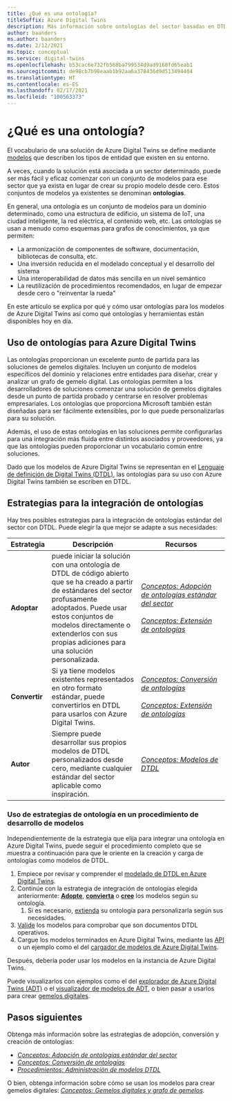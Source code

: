 ```yaml
---
title: ¿Qué es una ontología?
titleSuffix: Azure Digital Twins
description: Más información sobre ontologías del sector basadas en DTDL para el modelado en0 un determinado dominio
author: baanders
ms.author: baanders
ms.date: 2/12/2021
ms.topic: conceptual
ms.service: digital-twins
ms.openlocfilehash: b53cac6e732fb568ba799534d9ad9168fd65eab1
ms.sourcegitcommit: de98cb7b98eaab1b92aa6a378436d9d513494404
ms.translationtype: HT
ms.contentlocale: es-ES
ms.lasthandoff: 02/17/2021
ms.locfileid: "100563373"
---
```

# <a name="what-is-an-ontology"></a>¿Qué es una ontología? 

El vocabulario de una solución de Azure Digital Twins se define mediante [modelos](concepts-models.md) que describen los tipos de entidad que existen en su entorno.

A veces, cuando la solución está asociada a un sector determinado, puede ser más fácil y eficaz comenzar con un conjunto de modelos para ese sector que ya exista en lugar de crear su propio modelo desde cero. Estos conjuntos de modelos ya existentes se denominan **ontologías**. 

En general, una ontología es un conjunto de modelos para un dominio determinado, como una estructura de edificio, un sistema de IoT, una ciudad inteligente, la red eléctrica, el contenido web, etc. Las ontologías se usan a menudo como esquemas para grafos de conocimientos, ya que permiten:
* La armonización de componentes de software, documentación, bibliotecas de consulta, etc.
* Una inversión reducida en el modelado conceptual y el desarrollo del sistema
* Una interoperabilidad de datos más sencilla en un nivel semántico
* La reutilización de procedimientos recomendados, en lugar de empezar desde cero o "reinventar la rueda"

En este artículo se explica por qué y cómo usar ontologías para los modelos de Azure Digital Twins así como qué ontologías y herramientas están disponibles hoy en día.

## <a name="using-ontologies-for-azure-digital-twins"></a>Uso de ontologías para Azure Digital Twins

Las ontologías proporcionan un excelente punto de partida para las soluciones de gemelos digitales. Incluyen un conjunto de modelos específicos del dominio y relaciones entre entidades para diseñar, crear y analizar un grafo de gemelo digital. Las ontologías permiten a los desarrolladores de soluciones comenzar una solución de gemelos digitales desde un punto de partida probado y centrarse en resolver problemas empresariales. Los ontologías que proporciona Microsoft también están diseñadas para ser fácilmente extensibles, por lo que puede personalizarlas para su solución. 

Además, el uso de estas ontologías en las soluciones permite configurarlas para una integración más fluida entre distintos asociados y proveedores, ya que las ontologías pueden proporcionar un vocabulario común entre soluciones.

Dado que los modelos de Azure Digital Twins se representan en el [Lenguaje de definición de Digital Twins (DTDL)](https://github.com/Azure/opendigitaltwins-dtdl/blob/master/DTDL/v2/dtdlv2.md), las ontologías para su uso con Azure Digital Twins también se escriben en DTDL. 

## <a name="strategies-for-integrating-ontologies"></a>Estrategias para la integración de ontologías

Hay tres posibles estrategias para la integración de ontologías estándar del sector con DTDL. Puede elegir la que mejor se adapte a sus necesidades:

| Estrategia | Descripción | Recursos |
| --- | --- | --- |
| **Adoptar** | puede iniciar la solución con una ontología de DTDL de código abierto que se ha creado a partir de estándares del sector profusamente adoptados. Puede usar estos conjuntos de modelos directamente o extenderlos con sus propias adiciones para una solución personalizada. | [*Conceptos:&nbsp;Adopción de&nbsp;ontologías&nbsp;estándar del sector*](concepts-ontologies-adopt.md)<br><br>[*Conceptos:&nbsp;Extensión de&nbsp;ontologías*](concepts-ontologies-extend.md) |
| **Convertir** | Si ya tiene modelos existentes representados en otro formato estándar, puede convertirlos en DTDL para usarlos con Azure Digital Twins. | [*Conceptos:&nbsp;Conversión de&nbsp;ontologías*](concepts-ontologies-convert.md)<br><br>[*Conceptos:&nbsp;Extensión de&nbsp;ontologías*](concepts-ontologies-extend.md) |
| **Autor** | Siempre puede desarrollar sus propios modelos de DTDL personalizados desde cero, mediante cualquier estándar del sector aplicable como inspiración. | [*Conceptos: Modelos de DTDL*](concepts-models.md) |

### <a name="using-ontology-strategies-in-a-model-development-path"></a>Uso de estrategias de ontología en un procedimiento de desarrollo de modelos

Independientemente de la estrategia que elija para integrar una ontología en Azure Digital Twins, puede seguir el procedimiento completo que se muestra a continuación para que le oriente en la creación y carga de ontologías como modelos de DTDL.

1. Empiece por revisar y comprender el [modelado de DTDL en Azure Digital Twins](concepts-models.md).
1. Continúe con la estrategia de integración de ontologías elegida anteriormente: [**Adopte**](concepts-ontologies-adopt.md), [**convierta**](concepts-ontologies-convert.md) o [**cree**](concepts-models.md) los modelos según su ontología.
    1. Si es necesario, [extienda](concepts-ontologies-extend.md) su ontología para personalizarla según sus necesidades.
1. [Valide](how-to-parse-models.md) los modelos para comprobar que son documentos DTDL operativos.
1. Cargue los modelos terminados en Azure Digital Twins, mediante las [API](how-to-manage-model.md#upload-models) o un ejemplo como el del [cargador de modelos de Azure Digital Twins](https://github.com/Azure/opendigitaltwins-building-tools/tree/master/ModelUploader).

Después, debería poder usar los modelos en la instancia de Azure Digital Twins. 

Puede visualizarlos con ejemplos como el del [explorador de Azure Digital Twins (ADT)](/samples/azure-samples/digital-twins-explorer/digital-twins-explorer/) o el [visualizador de modelos de ADT](https://github.com/Azure/opendigitaltwins-building-tools/tree/master/AdtModelVisualizer), o bien pasar a usarlos para crear [gemelos digitales](concepts-twins-graph.md).

## <a name="next-steps"></a>Pasos siguientes

Obtenga más información sobre las estrategias de adopción, conversión y creación de ontologías:
* [*Conceptos: Adopción de ontologías estándar del sector*](concepts-ontologies-adopt.md)
* [*Conceptos: Conversión de ontologías*](concepts-ontologies-convert.md)
* [*Procedimientos: Administración de modelos DTDL*](how-to-manage-model.md)

O bien, obtenga información sobre cómo se usan los modelos para crear gemelos digitales: [*Conceptos: Gemelos digitales y grafo de gemelos*](concepts-twins-graph.md).